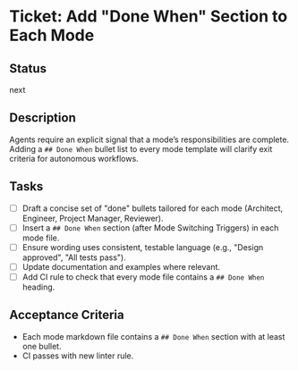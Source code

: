 # Ticket: Add "Done When" Section to Each Mode

## Status
next

## Description
Agents require an explicit signal that a mode’s responsibilities are complete. Adding a `## Done When` bullet list to every mode template will clarify exit criteria for autonomous workflows.

## Tasks
- [ ] Draft a concise set of "done" bullets tailored for each mode (Architect, Engineer, Project Manager, Reviewer).
- [ ] Insert a `## Done When` section (after Mode Switching Triggers) in each mode file.
- [ ] Ensure wording uses consistent, testable language (e.g., "Design approved", "All tests pass").
- [ ] Update documentation and examples where relevant.
- [ ] Add CI rule to check that every mode file contains a `## Done When` heading.

## Acceptance Criteria
- Each mode markdown file contains a `## Done When` section with at least one bullet.
- CI passes with new linter rule. 